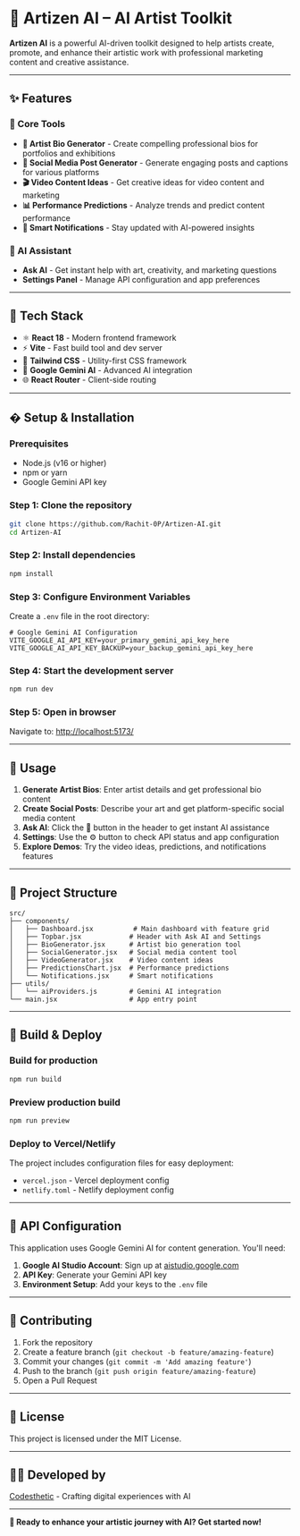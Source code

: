 # 🎨 Artizen AI – AI Artist Toolkit

**Artizen AI** is a powerful AI-driven toolkit designed to help artists create, promote, and enhance their artistic work with professional marketing content and creative assistance.

---

## ✨ Features

### 🎯 Core Tools
- **🎨 Artist Bio Generator** - Create compelling professional bios for portfolios and exhibitions
- **🚀 Social Media Post Generator** - Generate engaging posts and captions for various platforms
- **🎬 Video Content Ideas** - Get creative ideas for video content and marketing
- **📊 Performance Predictions** - Analyze trends and predict content performance
- **🔔 Smart Notifications** - Stay updated with AI-powered insights

### 🤖 AI Assistant
- **Ask AI** - Get instant help with art, creativity, and marketing questions
- **Settings Panel** - Manage API configuration and app preferences

---

## 🚀 Tech Stack
- ⚛️ **React 18** - Modern frontend framework
- ⚡ **Vite** - Fast build tool and dev server
- 🎨 **Tailwind CSS** - Utility-first CSS framework
- 🧠 **Google Gemini AI** - Advanced AI integration
- 🌐 **React Router** - Client-side routing

---

## �️ Setup & Installation

### Prerequisites
- Node.js (v16 or higher)
- npm or yarn
- Google Gemini API key

### Step 1: Clone the repository
```bash
git clone https://github.com/Rachit-0P/Artizen-AI.git
cd Artizen-AI
```

### Step 2: Install dependencies
```bash
npm install
```

### Step 3: Configure Environment Variables
Create a `.env` file in the root directory:
```env
# Google Gemini AI Configuration
VITE_GOOGLE_AI_API_KEY=your_primary_gemini_api_key_here
VITE_GOOGLE_AI_API_KEY_BACKUP=your_backup_gemini_api_key_here
```

### Step 4: Start the development server
```bash
npm run dev
```

### Step 5: Open in browser
Navigate to: [http://localhost:5173/](http://localhost:5173/)

---

## 🎨 Usage

1. **Generate Artist Bios**: Enter artist details and get professional bio content
2. **Create Social Posts**: Describe your art and get platform-specific social media content
3. **Ask AI**: Click the 🤖 button in the header to get instant AI assistance
4. **Settings**: Use the ⚙️ button to check API status and app configuration
5. **Explore Demos**: Try the video ideas, predictions, and notifications features

---

## 📁 Project Structure
```
src/
├── components/
│   ├── Dashboard.jsx          # Main dashboard with feature grid
│   ├── Topbar.jsx            # Header with Ask AI and Settings
│   ├── BioGenerator.jsx      # Artist bio generation tool
│   ├── SocialGenerator.jsx   # Social media content tool
│   ├── VideoGenerator.jsx    # Video content ideas
│   ├── PredictionsChart.jsx  # Performance predictions
│   └── Notifications.jsx     # Smart notifications
├── utils/
│   └── aiProviders.js        # Gemini AI integration
└── main.jsx                  # App entry point
```

---

## 🔧 Build & Deploy

### Build for production
```bash
npm run build
```

### Preview production build
```bash
npm run preview
```

### Deploy to Vercel/Netlify
The project includes configuration files for easy deployment:
- `vercel.json` - Vercel deployment config
- `netlify.toml` - Netlify deployment config

---

## 🎯 API Configuration

This application uses Google Gemini AI for content generation. You'll need:

1. **Google AI Studio Account**: Sign up at [aistudio.google.com](https://aistudio.google.com)
2. **API Key**: Generate your Gemini API key
3. **Environment Setup**: Add your keys to the `.env` file

---

## 🤝 Contributing

1. Fork the repository
2. Create a feature branch (`git checkout -b feature/amazing-feature`)
3. Commit your changes (`git commit -m 'Add amazing feature'`)
4. Push to the branch (`git push origin feature/amazing-feature`)
5. Open a Pull Request

---

## 📄 License

This project is licensed under the MIT License.

---

## 👨‍💻 Developed by
[Codesthetic](https://codesthetic.com) - Crafting digital experiences with AI

---

**🚀 Ready to enhance your artistic journey with AI? Get started now!**
